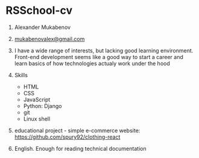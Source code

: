 # RSSchool-cv

1. Alexander Mukabenov
2. mukabenovalex@gmail.com
3. I have a wide range of interests, but lacking good learning environment.
Front-end development seems like a good way to start a career and learn basics of how technologies actualy work under the hood
4. Skills
   * HTML
   * CSS
   * JavaScript
   * Python: Django
   * git
   * Linux shell

5. educational project - simple e-commerce website:
   https://github.com/spury92/clothing-react

6. English. Enough for reading technical documentation

